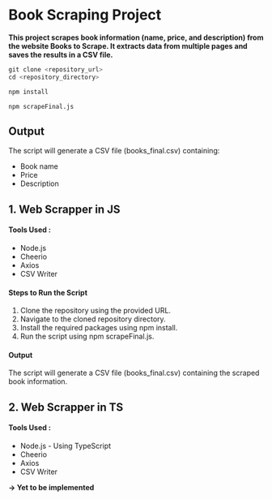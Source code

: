 # Book Scraping Project
**This project scrapes book information (name, price, and description) from the website Books to Scrape. It extracts data from multiple pages and saves the results in a CSV file.**

```javascript
git clone <repository_url>
cd <repository_directory>

npm install
```
```
npm scrapeFinal.js
```
## Output
The script will generate a CSV file (books_final.csv) containing:
- Book name
- Price
- Description



## 1. Web Scrapper in JS
#### Tools Used : 
- Node.js
- Cheerio
- Axios
- CSV Writer
#### Steps to Run the Script
1. Clone the repository using the provided URL.
2. Navigate to the cloned repository directory.
3. Install the required packages using npm install.
4. Run the script using npm scrapeFinal.js.
#### Output
The script will generate a CSV file (books_final.csv) containing the scraped book information.


## 2. Web Scrapper in TS
#### Tools Used :
- Node.js - Using TypeScript
- Cheerio
- Axios
- CSV Writer


**->  Yet to be implemented**